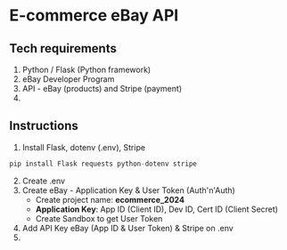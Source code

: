 # E-commerce eBay API

## Tech requirements
1. Python / Flask (Python framework)
2. eBay Developer Program
3. API - eBay (products) and Stripe (payment)
4. 

## Instructions
1. Install Flask, dotenv (.env), Stripe
```python
pip install Flask requests python-dotenv stripe
```
2. Create .env
3. Create eBay - Application Key & User Token (Auth'n'Auth)
    - Create project name: **ecommerce_2024**
    - **Application Key**: App ID (Client ID), Dev ID, Cert ID (Client Secret)
    - Create Sandbox to get User Token
5. Add API Key eBay (App ID & User Token) & Stripe on .env
6. 



